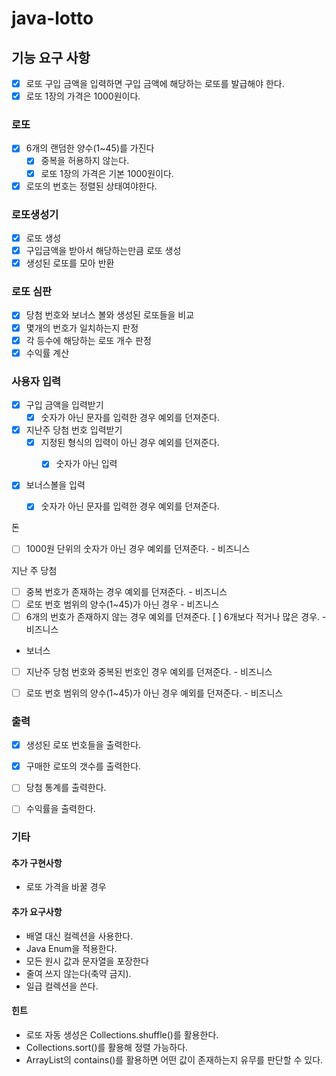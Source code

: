 # java-lotto
## 기능 요구 사항
- [x] 로또 구입 금액을 입력하면 구입 금액에 해당하는 로또를 발급해야 한다.
- [x] 로또 1장의 가격은 1000원이다.

### 로또
- [x] 6개의 랜덤한 양수(1~45)를 가진다
  - [x] 중복을 허용하지 않는다.
  - [x] 로또 1장의 가격은 기본 1000원이다.
- [x] 로또의 번호는 정렬된 상태여야한다. 
   
### 로또생성기
- [x] 로또 생성
- [x] 구입금액을 받아서 해당하는만큼 로또 생성
- [x] 생성된 로또를 모아 반환

### 로또 심판
- [x] 당첨 번호와 보너스 볼와 생성된 로또들을 비교
- [x] 몇개의 번호가 일치하는지 판정
- [x] 각 등수에 해당하는 로또 개수 판정
- [x] 수익률 계산

### 사용자 입력
- [x] 구입 금액을 입력받기
  - [x] 숫자가 아닌 문자를 입력한 경우 예외를 던져준다.
  
- [x] 지난주 당첨 번호 입력받기
  - [x] 지정된 형식의 입력이 아닌 경우 예외를 던져준다.
    - [x] 숫자가 아닌 입력
 
  
- [x] 보너스볼을 입력
  - [x] 숫자가 아닌 문자를 입력한 경우 예외를 던져준다.

  
돈
- [ ] 1000원 단위의 숫자가 아닌 경우 예외를 던져준다. - 비즈니스

지난 주 당첨
- [ ] 중복 번호가 존재하는 경우 예외를 던져준다. - 비즈니스
- [ ] 로또 번호 범위의 양수(1~45)가 아닌 경우 - 비즈니스
- [ ] 6개의 번호가 존재하지 않는 경우 예외를 던져준다.
  [ ] 6개보다 적거나 많은 경우. - 비즈니스

- 보너스
- [ ] 지난주 당첨 번호와 중복된 번호인 경우 예외를 던져준다. - 비즈니스
- [ ] 로또 번호 범위의 양수(1~45)가 아닌 경우 예외를 던져준다. - 비즈니스
  


### 출력
- [x] 생성된 로또 번호들을 출력한다.
- [x] 구매한 로또의 갯수를 출력한다.
- [ ] 당첨 통계를 출력한다.
- [ ] 수익률을 출력한다.


### 기타
#### 추가 구현사항
- 로또 가격을 바꿀 경우

#### 추가 요구사항 
- 배열 대신 컬렉션을 사용한다.
- Java Enum을 적용한다.
- 모든 원시 값과 문자열을 포장한다
- 줄여 쓰지 않는다(축약 금지).
- 일급 컬렉션을 쓴다.

#### 힌트
- 로또 자동 생성은 Collections.shuffle()를 활용한다.
- Collections.sort()를 활용해 정렬 가능하다.
- ArrayList의 contains()를 활용하면 어떤 값이 존재하는지 유무를 판단할 수 있다.

